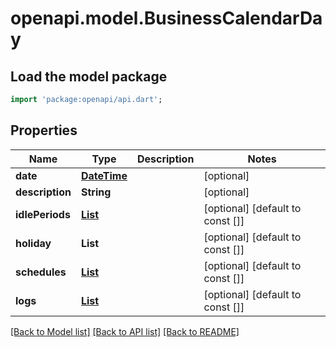 # openapi.model.BusinessCalendarDay

## Load the model package
```dart
import 'package:openapi/api.dart';
```

## Properties
Name | Type | Description | Notes
------------ | ------------- | ------------- | -------------
**date** | [**DateTime**](DateTime.md) |  | [optional] 
**description** | **String** |  | [optional] 
**idlePeriods** | [**List<IdlePeriod>**](IdlePeriod.md) |  | [optional] [default to const []]
**holiday** | **List<String>** |  | [optional] [default to const []]
**schedules** | [**List<AptSchedule>**](AptSchedule.md) |  | [optional] [default to const []]
**logs** | [**List<AptLog>**](AptLog.md) |  | [optional] [default to const []]

[[Back to Model list]](../README.md#documentation-for-models) [[Back to API list]](../README.md#documentation-for-api-endpoints) [[Back to README]](../README.md)


